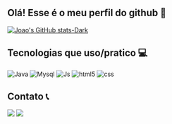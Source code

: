 ## Olá! Esse é o meu perfil do github 👋
[![Joao's GitHub stats-Dark](https://github-readme-stats.vercel.app/api?username=joaohr1&show_icons=true&theme=dark#gh-dark-mode-only)](https://github.com/joaohr1)

## Tecnologias que uso/pratico 💻
<div style="display: inline_block">
  <img align="center" alt="Java" src="https://img.shields.io/badge/Java-ED8B00?style=for-the-badge&logo=java&logoColor=white" />
  <img align="center" alt="Mysql" src= "https://img.shields.io/badge/MySQL-00000F?style=for-the-badge&logo=mysql&logoColor=white" />
   <img align="center" alt="Js" src= "https://img.shields.io/badge/JavaScript-F7DF1E?style=for-the-badge&logo=javascript&logoColor=black" />
  <img align="center" alt="html5" src="https://img.shields.io/badge/HTML5-E34F26?style=for-the-badge&logo=html5&logoColor=white" />
  <img align="center" alt="css" src="https://img.shields.io/badge/CSS3-1572B6?style=for-the-badge&logo=css3&logoColor=white" />
  
## Contato 📞
  <a href = "https://www.linkedin.com/in/jo%C3%A3o-henrique-oliveira-rodrigues-760079234/"><img src="https://img.shields.io/badge/LinkedIn-0077B5?style=for-the-badge&logo=linkedin&logoColor=white" target="_blank"></a>
  <a href = "mailto:joaoibitira@gmail.com"><img src="https://img.shields.io/badge/Gmail-D14836?style=for-the-badge&logo=gmail&logoColor=white" target="_blank"></a>
</div><br/>

